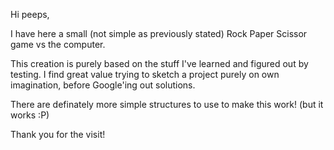 Hi peeps,

I have here a small (not simple as previously stated) Rock Paper Scissor game vs the computer.

This creation is purely based on the stuff I've learned and figured out by testing. I find great value trying to sketch a project purely on own imagination, before Google'ing out solutions.

There are definately more simple structures to use to make this work! (but it works :P)

Thank you for the visit!
